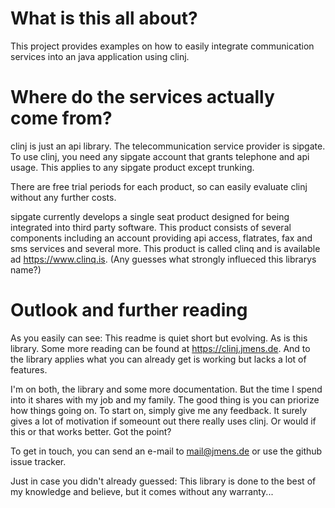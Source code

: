 # What is this all about?
This project provides examples on how to easily integrate communication services into an java application using clinj.

# Where do the services actually come from?
clinj is just an api library. The telecommunication service provider is sipgate. To use clinj, you need any 
sipgate account that grants telephone and api usage. This applies to any sipgate product except trunking. 

There are free trial periods for each product, so can easily evaluate clinj without any further costs. 

sipgate currently 
develops a single seat product designed for being integrated into third party software. This product consists of several 
components including an account providing api access, flatrates, fax and sms services and several more. 
This product is called clinq and is available ad https://www.clinq.is. 
(Any guesses what strongly influeced this librarys name?)

# Outlook and further reading

As you easily can see: This readme is quiet short but evolving. As is this library.
Some more reading can be found at https://clinj.jmens.de. 
And to the library applies what you can already get is working but lacks a lot of features. 

I'm on both, the library and some more documentation. But the time I spend into it shares with my job and my family. 
The good thing is you can priorize how things going on. To start on, simply give me any feedback. It surely gives 
a lot of motivation if someount out there really uses clinj. Or would if this or that works better. Got the point? 

To get in touch, you can send an e-mail to mail@jmens.de or use the github issue tracker.

Just in case you didn't already guessed: This library is done to the best of my knowledge and believe, but it comes without any warranty...
